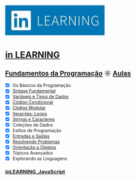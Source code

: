 # ![inlearning.jpeg](https://github.com/kakanew/inLEARNING_JavaScript/blob/master/inlearning.jpeg?raw=true)

# [in LEARNING](https://www.linkedin.com/learning/me)

## [Fundamentos da Programação](https://www.linkedin.com/learning/fundamentos-da-programacao/o-if-na-pratica) ☼ [Aulas](https://www.linkedin.com/learning/fundamentos-da-programacao)

- [x] Os Básicos da Programação
- [x] [Sintaxe Fundamental](https://github.com/kakanew/inLEARNING_JavaScript/tree/master/Fundamentos_Programacao/02_Sintaxe)
- [x] [Variáveis e Tipos de Dados](https://github.com/kakanew/inLEARNING_JavaScript/tree/master/Fundamentos_Programacao/03_Variaveis)
- [x] [Código Condicional](https://github.com/kakanew/inLEARNING_JavaScript/tree/master/Fundamentos_Programacao/04_Condicional)
- [x] [Código Modular](https://github.com/kakanew/inLEARNING_JavaScript/tree/master/Fundamentos_Programacao/05_Codigo_Modular)
- [x] [Iterações: Loops](https://github.com/kakanew/inLEARNING_JavaScript/tree/master/Fundamentos_Programacao/06_Criando_Iteracao)
- [x] [Strings e Caracteres](https://github.com/kakanew/inLEARNING_JavaScript/tree/master/Fundamentos_Programacao/07_String_Caracteres)
- [x] Coleções de Dados
- [x] Estilos de Programação
- [x] [Entradas e Saídas](https://github.com/kakanew/inLEARNING_JavaScript/tree/master/Fundamentos_Programacao/10_Entradas_Saidas)
- [x] [Resolvendo Problemas](https://github.com/kakanew/inLEARNING_JavaScript/tree/master/Fundamentos_Programacao/11_Resolvendo_Problemas)
- [x] [Orientação a Objetos](https://github.com/kakanew/inLEARNING_JavaScript/tree/master/Fundamentos_Programacao/12_Orientada_Objetos)
- [x] Tópicos Avançados
- [x] Explorando as Linguagens

### [inLEARNING_JavaScript](https://github.com/kakanew/inLEARNING_JavaScript)

